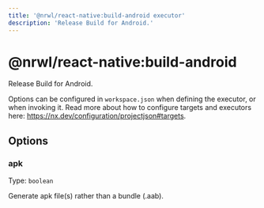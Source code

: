 ```yaml
---
title: '@nrwl/react-native:build-android executor'
description: 'Release Build for Android.'
---
```


# @nrwl/react-native:build-android

Release Build for Android.

Options can be configured in `workspace.json` when defining the executor, or when invoking it. Read more about how to configure targets and executors here: https://nx.dev/configuration/projectjson#targets.

## Options

### apk

Type: `boolean`

Generate apk file(s) rather than a bundle (.aab).
